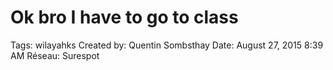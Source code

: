 # Ok bro I have to go to class

Tags: wilayahks
Created by: Quentin Sombsthay
Date: August 27, 2015 8:39 AM
Réseau: Surespot